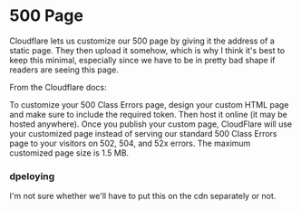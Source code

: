 # 500 Page

Cloudflare lets us customize our 500 page by giving it the address of a static page. They then upload it somehow,
which is why I think it's best to keep this minimal, especially since we have to be in pretty bad shape if
readers are seeing this page.

From the Cloudflare docs:

To customize your 500 Class Errors page, design your custom HTML page and make sure to include the required token. Then host it online (it may be hosted anywhere). Once you publish your custom page, CloudFlare will use your customized page instead of serving our standard 500 Class Errors page to your visitors on 502, 504, and 52x errors. The maximum customized page size is 1.5 MB.


### dpeloying

I'm not sure whether we'll have to put this on the cdn separately or not.



